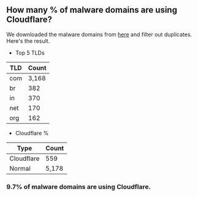 ## How many % of malware domains are using Cloudflare?


We downloaded the malware domains from [here](https://urlhaus.abuse.ch) and filter out duplicates.
Here's the result.


[//]: # (start replacement)


- Top 5 TLDs

| TLD | Count |
| --- | --- |
| com | 3,168 |
| br | 382 |
| in | 370 |
| net | 170 |
| org | 162 |


- Cloudflare %

| Type | Count |
| --- | --- |
| Cloudflare | 559 |
| Normal | 5,178 |


### 9.7% of malware domains are using Cloudflare.
